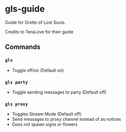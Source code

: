 # gls-guide
Guide for Grotto of Lost Souls.

Credits to TeraLove for their guide

## Commands
### `gls`
- Toggle off/on (Default on)

### `gls party`
- Toggle sending messages to party (Default off)

### `gls proxy`
- Toggles Stream Mode (Default off)
- Send messages to proxy channel instead of as notices
- Does not spawn signs or flowers
